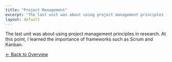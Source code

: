 ```yaml
---
title: "Project Management"
excerpt: "The last unit was about using project management principles in research. At this point, I learned the importance of fram..."
layout: default
---
```


The last unit was about using project management principles in research. At this point, I learned the importance of frameworks such as Scrum and Kanban.

[← Back to Overview](portfolio-4.md)
